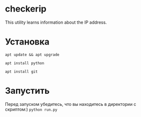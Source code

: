 # checkerip
This utility learns information about the IP address.
# Установка

`apt update && apt upgrade`

`apt install python`

`apt install git`
# Запустить
Перед запуском убедитесь, что вы находитесь в директории с скриптом:)
`python run.py`
